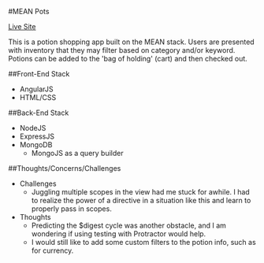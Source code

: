 #MEAN Pots

[Live Site](https://mean-pots.herokuapp.com/)

This is a potion shopping app built on the MEAN stack.  Users are presented with inventory that they may filter based on category and/or keyword. Potions can be added to the 'bag of holding' (cart) and then checked out.

##Front-End Stack
+ AngularJS
+ HTML/CSS

##Back-End Stack
+ NodeJS
+ ExpressJS
+ MongoDB
  + MongoJS as a query builder


##Thoughts/Concerns/Challenges
+ Challenges
  + Juggling multiple scopes in the view had me stuck for awhile.  I had to realize the power of a directive in a situation like this and learn to properly pass in scopes.
+ Thoughts
  + Predicting the $digest cycle was another obstacle, and I am wondering if using testing with Protractor would help.
  + I would still like to add some custom filters to the potion info, such as for currency.
